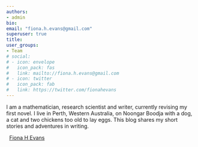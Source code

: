 ```yaml
---
authors:
- admin
bio: 
email: "fiona.h.evans@gmail.com"
superuser: true
title: 
user_groups:
- Team
# social:
# - icon: envelope
#   icon_pack: fas
#   link: mailto://fiona.h.evans@gmail.com
# - icon: twitter
#   icon_pack: fab
#   link: https://twitter.com/fionahevans
---
```



I am a mathematician, research scientist and writer, currently revising my first novel. I live in Perth, Western Australia, on Noongar Boodja with a dog, a cat and two chickens too old to lay eggs. This blog shares my short stories and adventures in writing. 

<i class="fab fa-twitter" style="color:#2d8aa9"></i>&nbsp; <a href="https://twitter.com/FionaHEvans">
 Fiona H Evans</a>


 




